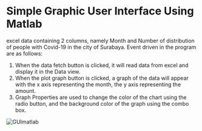 # Simple Graphic User Interface Using Matlab

excel data containing 2 columns, namely Month and Number of distribution of people with Covid-19 in the city of Surabaya. Event driven in the program are as follows:
1. When the data fetch button is clicked, it will read data from excel and display it in the Data view.
2. When the plot graph button is clicked, a graph of the data will appear with the x axis representing the month, the y axis representing the amount.
3. Graph Properties are used to change the color of the chart using the radio button, and the background color of the graph using the combo box.

![GUImatlab](https://github.com/rositalaili/ordinary-differential-equation-simulation/assets/106851667/222eb577-7f98-4cfe-a373-356f1478c63c)
